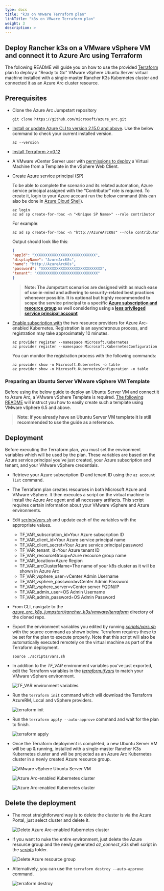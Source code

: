 ```yaml
---
type: docs
title: "k3s on VMware Terraform plan"
linkTitle: "k3s on VMware Terraform plan"
weight: 3
description: >
---
```


## Deploy Rancher k3s on a VMware vSphere VM and connect it to Azure Arc using Terraform

The following README will guide you on how to use the provided [Terraform](https://www.terraform.io/) plan to deploy a "Ready to Go" VMware vSphere Ubuntu Server virtual machine installed with a single-master Rancher K3s Kubernetes cluster and connected it as an Azure Arc cluster resource.

## Prerequisites

* Clone the Azure Arc Jumpstart repository

    ```shell
    git clone https://github.com/microsoft/azure_arc.git
    ```

* [Install or update Azure CLI to version 2.15.0 and above](https://docs.microsoft.com/en-us/cli/azure/install-azure-cli?view=azure-cli-latest). Use the below command to check your current installed version.

  ```shell
  az --version
  ```

* [Install Terraform >=0.12](https://learn.hashicorp.com/terraform/getting-started/install.html)

* A VMware vCenter Server user with [permissions to deploy](https://docs.vmware.com/en/VMware-vSphere/7.0/com.vmware.vsphere.vm_admin.doc/GUID-4D0F8E63-2961-4B71-B365-BBFA24673FDB.html) a Virtual Machine from a Template in the vSphere Web Client.

* Create Azure service principal (SP)

    To be able to complete the scenario and its related automation, Azure service principal assigned with the “Contributor” role is required. To create it, login to your Azure account run the below command (this can also be done in [Azure Cloud Shell](https://shell.azure.com/)).

    ```shell
    az login
    az ad sp create-for-rbac -n "<Unique SP Name>" --role contributor
    ```

    For example:

    ```shell
    az ad sp create-for-rbac -n "http://AzureArcK8s" --role contributor
    ```

    Output should look like this:

    ```json
    {
    "appId": "XXXXXXXXXXXXXXXXXXXXXXXXXXXX",
    "displayName": "AzureArcK8s",
    "name": "http://AzureArcK8s",
    "password": "XXXXXXXXXXXXXXXXXXXXXXXXXXXX",
    "tenant": "XXXXXXXXXXXXXXXXXXXXXXXXXXXX"
    }
    ```

    > **Note: The Jumpstart scenarios are designed with as much ease of use in-mind and adhering to security-related best practices whenever possible. It is optional but highly recommended to scope the service principal to a specific [Azure subscription and resource group](https://docs.microsoft.com/en-us/cli/azure/ad/sp?view=azure-cli-latest) as well considering using a [less privileged service principal account](https://docs.microsoft.com/en-us/azure/role-based-access-control/best-practices)**

* [Enable subscription with](https://docs.microsoft.com/en-us/azure/azure-resource-manager/management/resource-providers-and-types#register-resource-provider) the two resource providers for Azure Arc-enabled Kubernetes. Registration is an asynchronous process, and registration may take approximately 10 minutes.

  ```shell
  az provider register --namespace Microsoft.Kubernetes
  az provider register --namespace Microsoft.KubernetesConfiguration
  ```

  You can monitor the registration process with the following commands:

  ```shell
  az provider show -n Microsoft.Kubernetes -o table
  az provider show -n Microsoft.KubernetesConfiguration -o table
  ```

### Preparing an Ubuntu Server VMware vSphere VM Template

Before using the below guide to deploy an Ubuntu Server VM and connect it to Azure Arc, a VMware vSphere Template is required. [The following README](https://azurearcjumpstart.io/azure_arc_jumpstart/azure_arc_servers/vmware/vmware_terraform_ubuntu/vmware_ubuntu_template/) will instruct you how to easily create such a template using VMware vSphere 6.5 and above.

> **Note: If you already have an Ubuntu Server VM template it is still recommended to use the guide as a reference.**

## Deployment

Before executing the Terraform plan, you must set the environment variables which will be used by the plan. These variables are based on the Azure service principal you've just created, your Azure subscription and tenant, and your VMware vSphere credentials.

* Retrieve your Azure subscription ID and tenant ID using the ```az account list``` command.

* The Terraform plan creates resources in both Microsoft Azure and VMware vSphere. It then executes a script on the virtual machine to install the Azure Arc agent and all necessary artifacts. This script requires certain information about your VMware vSphere and Azure environments.

* Edit [*scripts/vars.sh*](https://github.com/microsoft/azure_arc/blob/main/azure_arc_k8s_jumpstart/rancher_k3s/vmware/terraform/scripts/vars.sh) and update each of the variables with the appropriate values.

  * TF_VAR_subscription_id=Your Azure subscription ID
  * TF_VAR_client_id=Your Azure service principal name
  * TF_VAR_client_secret=Your Azure service principal password
  * TF_VAR_tenant_id=Your Azure tenant ID
  * TF_VAR_resourceGroup=Azure resource group name
  * TF_VAR_location=Azure Region
  * TF_VAR_arcClusterName=The name of your k8s cluster as it will be shown in Azure Arc
  * TF_VAR_vsphere_user=vCenter Admin Username
  * TF_VAR_vsphere_password=vCenter Admin Password
  * TF_VAR_vsphere_server=vCenter server FQDN/IP
  * TF_VAR_admin_user=OS Admin Username
  * TF_VAR_admin_password=OS Admin Password

* From CLI, navigate to the [*azure_arc_k8s_jumpstart/rancher_k3s/vmware/terraform*](https://github.com/microsoft/azure_arc/tree/main/azure_arc_k8s_jumpstart/rancher_k3s/vmware/terraform) directory of the cloned repo.

* Export the environment variables you edited by running [*scripts/vars.sh*](https://github.com/microsoft/azure_arc/blob/main/azure_arc_k8s_jumpstart/rancher_k3s/vmware/terraform/scripts/vars.sh) with the source command as shown below. Terraform requires these to be set for the plan to execute properly. Note that this script will also be automatically executed remotely on the virtual machine as part of the Terraform deployment.

    ```shell
    source ./scripts/vars.sh
    ```

* In addition to the *TF_VAR* environment variables you've just exported, edit the Terraform variables in the [*terraform.tfvars*](https://github.com/microsoft/azure_arc/blob/main/azure_arc_k8s_jumpstart/rancher_k3s/vmware/terraform/terraform.tfvars) to match your VMware vSphere environment.

    ![TF_VAR environment variables](./01.png)

* Run the ```terraform init``` command which will download the Terraform AzureRM, Local and vSphere providers.

    ![terraform init](./02.png)

* Run the ```terraform apply --auto-approve``` command and wait for the plan to finish.

    ![terraform apply](./03.png)

* Once the Terraform deployment is completed, a new Ubuntu Server VM will be up & running, installed with a single-master Rancher K3s Kubernetes cluster and will be projected as an Azure Arc Kubernetes cluster in a newly created Azure resource group.

    ![VMware vSphere Ubuntu Server VM](./04.png)

    ![Azure Arc-enabled Kubernetes cluster](./05.png)

    ![Azure Arc-enabled Kubernetes cluster](./06.png)

## Delete the deployment

* The most straightforward way is to delete the cluster is via the Azure Portal, just select cluster and delete it.

    ![Delete Azure Arc-enabled Kubernetes cluster](./07.png)

* If you want to nuke the entire environment, just delete the Azure resource group and the newly generated *az_connect_k3s* shell script in the [*scripts*](https://github.com/microsoft/azure_arc/blob/main/azure_arc_k8s_jumpstart/rancher_k3s/vmware/terraform/scripts) folder.

    ![Delete Azure resource group](./08.png)

* Alternatively, you can use the ```terraform destroy --auto-approve``` command.

    ![terraform destroy](./09.png)
